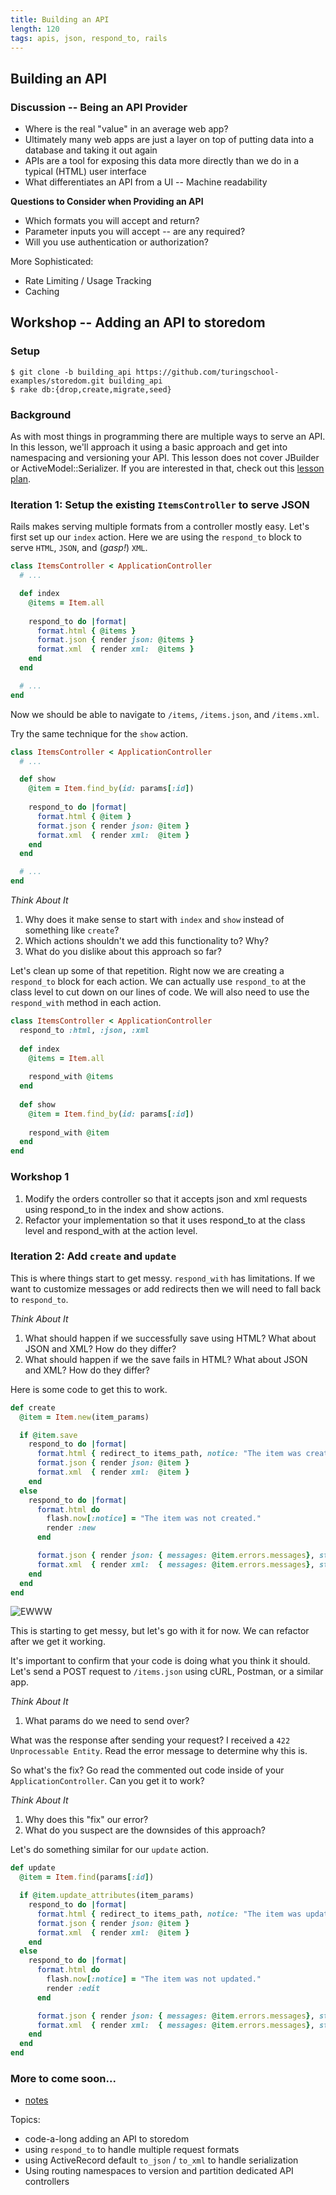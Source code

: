 ```yaml
---
title: Building an API
length: 120
tags: apis, json, respond_to, rails
---
```


## Building an API

### Discussion -- Being an API Provider

* Where is the real "value" in an average web app?
* Ultimately many web apps are just a layer on top of putting data
into a database and taking it out again
* APIs are a tool for exposing this data more directly than we do
in a typical (HTML) user interface
* What differentiates an API from a UI -- Machine readability

__Questions to Consider when Providing an API__

* Which formats you will accept and return?
* Parameter inputs you will accept -- are any required?
* Will you use authentication or authorization?

More Sophisticated:

* Rate Limiting / Usage Tracking
* Caching

## Workshop -- Adding an API to storedom

### Setup

```
$ git clone -b building_api https://github.com/turingschool-examples/storedom.git building_api
$ rake db:{drop,create,migrate,seed}
```

### Background

As with most things in programming there are multiple ways to serve an API. In this lesson, we'll approach it using a basic approach and get into namespacing and versioning your API. This lesson does not cover JBuilder or ActiveModel::Serializer. If you are interested in that, check out this [lesson plan](serving_json_from_rails.md).

### Iteration 1: Setup the existing `ItemsController` to serve JSON

Rails makes serving multiple formats from a controller mostly easy. Let's first set up our `index` action. Here we are using the `respond_to` block to serve `HTML`, `JSON`, and (_gasp!_) `XML`.

```ruby
class ItemsController < ApplicationController
  # ...

  def index
    @items = Item.all
   
    respond_to do |format|
      format.html { @items }
      format.json { render json: @items }
      format.xml  { render xml:  @items }
    end
  end

  # ...
end
```

Now we should be able to navigate to `/items`, `/items.json`, and `/items.xml`.

Try the same technique for the `show` action.

```ruby
class ItemsController < ApplicationController
  # ...

  def show
    @item = Item.find_by(id: params[:id])
 
    respond_to do |format|
      format.html { @item }
      format.json { render json: @item }
      format.xml  { render xml:  @item }
    end
  end

  # ...
end
```

*Think About It*

1. Why does it make sense to start with `index` and `show` instead of something like `create`?
1. Which actions shouldn't we add this functionality to? Why?
1. What do you dislike about this approach so far?

Let's clean up some of that repetition. Right now we are creating a `respond_to` block for each action. We can actually use `respond_to` at the class level to cut down on our lines of code. We will also need to use the `respond_with` method in each action.

```ruby
class ItemsController < ApplicationController
  respond_to :html, :json, :xml
 
  def index
    @items = Item.all
 
    respond_with @items
  end
 
  def show
    @item = Item.find_by(id: params[:id])
 
    respond_with @item
  end
end
```

### Workshop 1

1. Modify the orders controller so that it accepts json and xml requests using respond_to in the index and show actions.
1. Refactor your implementation so that it uses respond_to at the class level and respond_with at the action level.

### Iteration 2: Add `create` and `update`

This is where things start to get messy. `respond_with` has limitations. If we want to customize messages or add redirects then we will need to fall back to `respond_to`.

*Think About It*

1. What should happen if we successfully save using HTML? What about JSON and XML? How do they differ?
1. What should happen if we the save fails in HTML? What about JSON and XML? How do they differ?

Here is some code to get this to work.

```ruby
def create
  @item = Item.new(item_params)

  if @item.save
    respond_to do |format|
      format.html { redirect_to items_path, notice: "The item was created." }
      format.json { render json: @item }
      format.xml  { render xml:  @item }
    end
  else
    respond_to do |format|
      format.html do
        flash.now[:notice] = "The item was not created."
        render :new
      end

      format.json { render json: { messages: @item.errors.messages}, status: 400 }
      format.xml  { render xml:  { messages: @item.errors.messages}, status: 400 }
    end
  end
end
```

![EWWW](https://cdn.meme.am/instances/500x/67785810.jpg)

This is starting to get messy, but let's go with it for now. We can refactor after we get it working.

It's important to confirm that your code is doing what you think it should. Let's send a POST request to `/items.json` using cURL, Postman, or a similar app.

*Think About It*

1. What params do we need to send over?

What was the response after sending your request? I received a `422 Unprocessable Entity`. Read the error message to determine why this is.

So what's the fix? Go read the commented out code inside of your `ApplicationController`. Can you get it to work?

*Think About It*

1. Why does this "fix" our error?
1. What do you suspect are the downsides of this approach?

Let's do something similar for our `update` action.

```ruby
def update
  @item = Item.find(params[:id])

  if @item.update_attributes(item_params)
    respond_to do |format|
      format.html { redirect_to items_path, notice: "The item was updated." }
      format.json { render json: @item }
      format.xml  { render xml:  @item }
    end
  else
    respond_to do |format|
      format.html do
        flash.now[:notice] = "The item was not updated."
        render :edit
      end

      format.json { render json: { messages: @item.errors.messages}, status: 400 }
      format.xml  { render xml:  { messages: @item.errors.messages}, status: 400 }
    end
  end
end
```

### More to come soon...

* [notes](https://www.dropbox.com/s/13amb27emariz2q/Turing%20-%20Building%20an%20API%20%28Notes%29.pages?dl=0)

Topics:

* code-a-long adding an API to storedom
* using `respond_to` to handle multiple request formats
* using ActiveRecord default `to_json` / `to_xml` to handle serialization
* Using routing namespaces to version and partition dedicated API controllers
